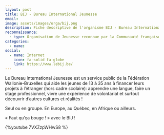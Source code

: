 ```yaml
---
layout: post
title: BIJ - Bureau International Jeunesse
email: 
image: assets/images/orga/bij.png
description: Fiche descriptive de l'organisme BIJ - Bureau International Jeunesse
reconnaissance: 
  - type: Organisation de Jeunesse reconnue par la Communauté française
categories: 
  - name: 
social:
  - name: Internet
    icon: fa-solid fa-globe
    link: https://www.lebij.be/
---
```

Le Bureau International Jeunesse est un service public de la Fédération Wallonie-Bruxelles qui aide les jeunes de 13 à 35 ans à financer leurs projets à l’étranger (hors cadre scolaire): apprendre une langue, faire un stage professionnel, vivre une expérience de volontariat et surtout découvrir d’autres cultures et réalités !

Seul ou en groupe. En Europe, au Québec, en Afrique ou ailleurs.

« Faut qu’ça bouge ! » avec le BIJ !

{%youtube 7VXZzpWHwS8 %}
